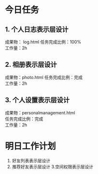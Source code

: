 # 今日任务

## 1. 个人日志表示层设计
成果物：  log.html
任务完成比例：100%  
工作量：2h  

## 2. 相册表示层设计
成果物：photo.html
任务完成比例：完成  
工作量：2h  
## 3. 个人设置表示层设计
成果物：personalmanagement.html  
任务完成比例：完成    
工作量：2h  

# 明日工作计划
1. 好友列表表示层设计
2. 推荐好友表示层设计
3.空间权限表示层设计